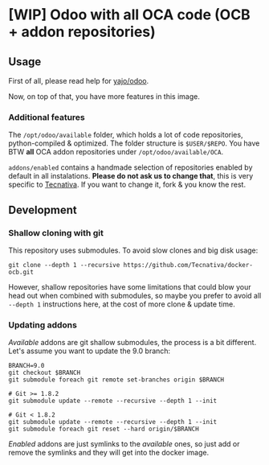 # [WIP] Odoo with all OCA code (OCB + addon repositories)

## Usage

First of all, please read help for
[yajo/odoo](https://hub.docker.com/r/yajo/odoo/).

Now, on top of that, you have more features in this image.

### Additional features

The `/opt/odoo/available` folder, which holds a lot of code repositories,
python-compiled & optimized. The folder structure is `$USER/$REPO`. You have
BTW **all** OCA addon repositories under `/opt/odoo/available/OCA`.

`addons/enabled` contains a handmade selection of repositories enabled
by default in all instalations. **Please do not ask us to change that**, this
is very specific to [Tecnativa][]. If you want to change it, fork & you know
the rest.

## Development

### Shallow cloning with git

This repository uses submodules. To avoid slow clones and big disk usage:

    git clone --depth 1 --recursive https://github.com/Tecnativa/docker-ocb.git

However, shallow repositories have some limitations that could blow your head
out when combined with submodules, so maybe you prefer to avoid all `--depth 1`
instructions here, at the cost of more clone & update time.

### Updating addons

*Available* addons are git shallow submodules, the process is a bit different.
Let's assume you want to update the 9.0 branch:

    BRANCH=9.0
    git checkout $BRANCH
    git submodule foreach git remote set-branches origin $BRANCH

    # Git >= 1.8.2
    git submodule update --remote --recursive --depth 1 --init  

    # Git < 1.8.2
    git submodule update --remote --recursive --depth 1 --init  
    git submodule foreach git reset --hard origin/$BRANCH

*Enabled* addons are just symlinks to the *available* ones, so just add or
remove the symlinks and they will get into the docker image.

[Tecnativa]: https://www.tecnativa.com
